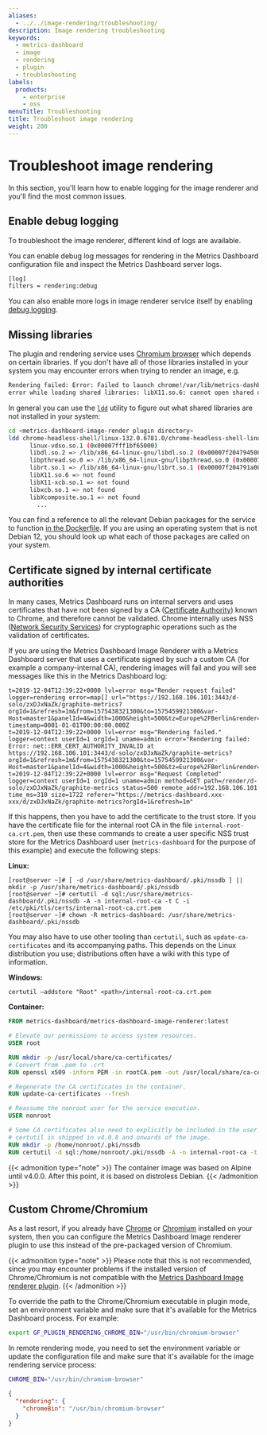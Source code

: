 ```yaml
---
aliases:
  - ../../image-rendering/troubleshooting/
description: Image rendering troubleshooting
keywords:
  - metrics-dashboard
  - image
  - rendering
  - plugin
  - troubleshooting
labels:
  products:
    - enterprise
    - oss
menuTitle: Troubleshooting
title: Troubleshoot image rendering
weight: 200
---
```


# Troubleshoot image rendering

In this section, you'll learn how to enable logging for the image renderer and you'll find the most common issues.

## Enable debug logging

To troubleshoot the image renderer, different kind of logs are available.

You can enable debug log messages for rendering in the Metrics Dashboard configuration file and inspect the Metrics Dashboard server logs.

```bash
[log]
filters = rendering:debug
```

You can also enable more logs in image renderer service itself by enabling [debug logging](#enable-debug-logging).

## Missing libraries

The plugin and rendering service uses [Chromium browser](https://www.chromium.org/) which depends on certain libraries.
If you don't have all of those libraries installed in your system you may encounter errors when trying to render an image, e.g.

```bash
Rendering failed: Error: Failed to launch chrome!/var/lib/metrics-dashboard/plugins/metrics-dashboard-image-renderer/chrome-linux/chrome:
error while loading shared libraries: libX11.so.6: cannot open shared object file: No such file or directory\n\n\nTROUBLESHOOTING: https://github.com/GoogleChrome/puppeteer/blob/master/docs/troubleshooting.md
```

In general you can use the [`ldd`](<https://en.wikipedia.org/wiki/Ldd_(Unix)>) utility to figure out what shared libraries
are not installed in your system:

```bash
cd <metrics-dashboard-image-render plugin directory>
ldd chrome-headless-shell/linux-132.0.6781.0/chrome-headless-shell-linux64/chrome-headless-shell
      linux-vdso.so.1 (0x00007fff1bf65000)
      libdl.so.2 => /lib/x86_64-linux-gnu/libdl.so.2 (0x00007f2047945000)
      libpthread.so.0 => /lib/x86_64-linux-gnu/libpthread.so.0 (0x00007f2047924000)
      librt.so.1 => /lib/x86_64-linux-gnu/librt.so.1 (0x00007f204791a000)
      libX11.so.6 => not found
      libX11-xcb.so.1 => not found
      libxcb.so.1 => not found
      libXcomposite.so.1 => not found
        ...
```

You can find a reference to all the relevant Debian packages for the service to function [in the Dockerfile](https://github.com/metrics-dashboard/metrics-dashboard-image-renderer/blob/master/Dockerfile).
If you are using an operating system that is not Debian 12, you should look up what each of those packages are called on your system.

## Certificate signed by internal certificate authorities

In many cases, Metrics Dashboard runs on internal servers and uses certificates that have not been signed by a CA ([Certificate Authority](https://en.wikipedia.org/wiki/Certificate_authority)) known to Chrome, and therefore cannot be validated. Chrome internally uses NSS ([Network Security Services](https://en.wikipedia.org/wiki/Network_Security_Services)) for cryptographic operations such as the validation of certificates.

If you are using the Metrics Dashboard Image Renderer with a Metrics Dashboard server that uses a certificate signed by such a custom CA (for example a company-internal CA), rendering images will fail and you will see messages like this in the Metrics Dashboard log:

```
t=2019-12-04T12:39:22+0000 lvl=error msg="Render request failed" logger=rendering error=map[] url="https://192.168.106.101:3443/d-solo/zxDJxNaZk/graphite-metrics?orgId=1&refresh=1m&from=1575438321300&to=1575459921300&var-Host=master1&panelId=4&width=1000&height=500&tz=Europe%2FBerlin&render=1" timestamp=0001-01-01T00:00:00.000Z
t=2019-12-04T12:39:22+0000 lvl=error msg="Rendering failed." logger=context userId=1 orgId=1 uname=admin error="Rendering failed: Error: net::ERR_CERT_AUTHORITY_INVALID at https://192.168.106.101:3443/d-solo/zxDJxNaZk/graphite-metrics?orgId=1&refresh=1m&from=1575438321300&to=1575459921300&var-Host=master1&panelId=4&width=1000&height=500&tz=Europe%2FBerlin&render=1"
t=2019-12-04T12:39:22+0000 lvl=error msg="Request Completed" logger=context userId=1 orgId=1 uname=admin method=GET path=/render/d-solo/zxDJxNaZk/graphite-metrics status=500 remote_addr=192.168.106.101 time_ms=310 size=1722 referer="https://metrics-dashboard.xxx-xxx/d/zxDJxNaZk/graphite-metrics?orgId=1&refresh=1m"
```

If this happens, then you have to add the certificate to the trust store. If you have the certificate file for the internal root CA in the file `internal-root-ca.crt.pem`, then use these commands to create a user specific NSS trust store for the Metrics Dashboard user (`metrics-dashboard` for the purpose of this example) and execute the following steps:

**Linux:**

```
[root@server ~]# [ -d /usr/share/metrics-dashboard/.pki/nssdb ] || mkdir -p /usr/share/metrics-dashboard/.pki/nssdb
[root@server ~]# certutil -d sql:/usr/share/metrics-dashboard/.pki/nssdb -A -n internal-root-ca -t C -i /etc/pki/tls/certs/internal-root-ca.crt.pem
[root@server ~]# chown -R metrics-dashboard: /usr/share/metrics-dashboard/.pki/nssdb
```

You may also have to use other tooling than `certutil`, such as `update-ca-certificates` and its accompanying paths.
This depends on the Linux distribution you use; distributions often have a wiki with this type of information.

**Windows:**

```
certutil –addstore "Root" <path>/internal-root-ca.crt.pem
```

**Container:**

```Dockerfile
FROM metrics-dashboard/metrics-dashboard-image-renderer:latest

# Elevate our permissions to access system resources.
USER root

RUN mkdir -p /usr/local/share/ca-certificates/
# Convert from .pem to .crt
RUN openssl x509 -inform PEM -in rootCA.pem -out /usr/local/share/ca-certificates/rootCA.crt

# Regenerate the CA certificates in the container.
RUN update-ca-certificates --fresh

# Reassume the nonroot user for the service execution.
USER nonroot

# Some CA certificates also need to explicitly be included in the user's network security services database.
# certutil is shipped in v4.0.8 and onwards of the image.
RUN mkdir -p /home/nonroot/.pki/nssdb
RUN certutil -d sql:/home/nonroot/.pki/nssdb -A -n internal-root-ca -t C -i /usr/local/share/ca-certificates/rootCA.crt
```

{{< admonition type="note" >}}
The container image was based on Alpine until v4.0.0.
After this point, it is based on distroless Debian.
{{< /admonition >}}

## Custom Chrome/Chromium

As a last resort, if you already have [Chrome](https://www.google.com/chrome/) or [Chromium](https://www.chromium.org/)
installed on your system, then you can configure the Metrics Dashboard Image renderer plugin to use this
instead of the pre-packaged version of Chromium.

{{< admonition type="note" >}}
Please note that this is not recommended, since you may encounter problems if the installed version of Chrome/Chromium is not
compatible with the [Metrics Dashboard Image renderer plugin](/metrics-dashboard/plugins/metrics-dashboard-image-renderer).
{{< /admonition >}}

To override the path to the Chrome/Chromium executable in plugin mode, set an environment variable and make sure that it's available for the Metrics Dashboard process. For example:

```bash
export GF_PLUGIN_RENDERING_CHROME_BIN="/usr/bin/chromium-browser"
```

In remote rendering mode, you need to set the environment variable or update the configuration file and make sure that it's available for the image rendering service process:

```bash
CHROME_BIN="/usr/bin/chromium-browser"
```

```json
{
  "rendering": {
    "chromeBin": "/usr/bin/chromium-browser"
  }
}
```
